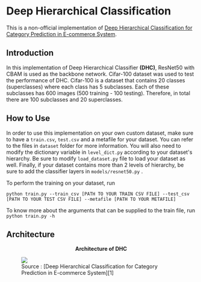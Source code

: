 ﻿# Deep Hierarchical Classification

This is a non-official implementation of [Deep Hierarchical Classification for Category Prediction in E-commerce System][1]. 

## Introduction
In this implementation of Deep Hierarchical Classifier **(DHC)**, ResNet50 with CBAM is used as the backbone network. Cifar-100 dataset was used to test the performance of DHC. Cifar-100 is a dataset that contains 20 classes (superclasses) where each class has 5 subclasses. Each of these subclasses has 600 images (500 training - 100 testing). Therefore, in total there are 100 subclasses and 20 superclasses. 

## How to Use
In order to use this implementation on your own custom dataset, make sure to have a ``train.csv``, ``test.csv`` and a metafile for your dataset. You can refer to the files in ```dataset``` folder for more information. You will also need to modify the dictionary variable in ```level_dict.py``` according to your dataset's hierarchy. Be sure to modify ```load_dataset.py``` file to load your dataset as well. Finally, if your dataset contains more than 2 levels of hierarchy, be sure to add the classifier layers in ```models/resnet50.py``` . 

To perform the training on your dataset, run
```
python train.py --train_csv [PATH TO YOUR TRAIN CSV FILE] --test_csv [PATH TO YOUR TEST CSV FILE] --metafile [PATH TO YOUR METAFILE]
```
To know more about the arguments that can be supplied to the train file, run
```python train.py -h```

## Architecture
 <div align="center"> 
<b>Architecture of DHC</b>
</div>
 <figure class="image">
  <img src="readme_images/arch.png">
  <figcaption> Source : [Deep Hierarchical Classification for Category Prediction in E-commerce System][1] </figcaption></div>
</figure>


[1]: https://arxiv.org/pdf/2005.06692.pdf "Deep Hierarchical Classification for Category Prediction in E-commerce System"

